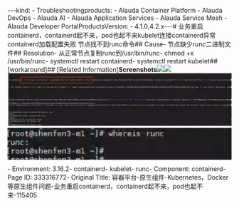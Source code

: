 ---kind:   - Troubleshootingproducts:    - Alauda Container Platform   - Alauda DevOps   - Alauda AI   - Alauda Application Services   - Alauda Service Mesh   - Alauda Developer PortalProductsVersion:   - 4.1.0,4.2.x---<!-- A type of document that involves encountering a fault, diag...it, performing root cause analysis, and providing solutions. --># 业务重启containerd，containerd起不来，pod也起不来kubelet连接containerd异常 containerd加载配置失败 节点找不到runc命令## Cause- 节点缺少runc二进制文件## Resolution- 从正常节点复制runc到/usr/bin/runc- chmod +x /usr/bin/runc- systemctl restart containerd- systemctl restart kubelet## [workaround]## [Related Information]**Screenshots**![](assets/rong-qi-ping-tai-yuan-sheng-zu-jian-kubernetes-dockerdeng-yuan-sheng-zu-jian-wen/mceclip0_1755489370945_nsm8g.png)![](assets/rong-qi-ping-tai-yuan-sheng-zu-jian-kubernetes-dockerdeng-yuan-sheng-zu-jian-wen/mceclip1_1755489737133_51abg.png)![](assets/rong-qi-ping-tai-yuan-sheng-zu-jian-kubernetes-dockerdeng-yuan-sheng-zu-jian-wen/mceclip2_1755496045342_u4lrk.png)![](assets/rong-qi-ping-tai-yuan-sheng-zu-jian-kubernetes-dockerdeng-yuan-sheng-zu-jian-wen/mceclip5_1755496085089_rapgk.png)- Environment: 3.16.2- containerd- kubelet- runc- Component: containerd- Page ID: 333316772- Original Title: 容器平台-原生组件-Kubernetes，Docker等原生组件问题-业务重启containerd，containerd起不来，pod也起不来-115405